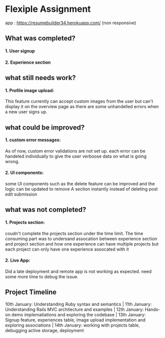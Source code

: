 # Flexiple Assignment
app : https://resumebuilder34.herokuapp.com/ (non responsive)

## What was completed?
#### 1. User signup
#### 2. Experience section


## what still needs work?
#### 1. Profile image upload:
This feature currently can accept custom images from the user but can't display it on the overview page as there are some unhandelled errors when a new user signs up.

## what could be improved?
#### 1. custom error messages: 
As of now, custom error validations are not set up. each error can be handeled individually to give the user verboose data on what is going wrong.
#### 2. UI components:
some UI components such as the delete feature can be improved and the logic can be updated to remove A section instantly instead of deleting post edit submission

## what was not completed?
#### 1. Projects section: 
coudn't complete the projects section under the time limit. The time consuming part was to undersand assocation between experience section and project section and how one experience can have multiple projects but each project can only have one experience assocated with it 
#### 2. Live App:
Did a late deployment and remote app is not working as expected. need some more time to debug the issue.



## Project Timeline

10th January: Understanding Ruby syntax and semantics
|
11th January: Understanding Rails MVC architecture and examples
|
12th January: Hands-on demo implematiations and exploring the codebase
|
13th January: Signup feature, experiences table, image upload implementation and exploring associations
|
14th January: working with projects table, debugging active storage, deployment


